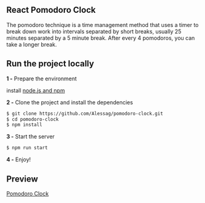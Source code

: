 ## React Pomodoro Clock

The pomodoro technique is a time management method that uses a timer to break down work into intervals separated by short breaks, usually 25 minutes separated by a 5 minute break. After every 4 pomodoros, you can take a longer break.

## Run the project locally

**1 -** Prepare the environment

install [node.js and npm](https://docs.npmjs.com/downloading-and-installing-node-js-and-npm)

**2 -** Clone the project and install the dependencies

```sh
$ git clone https://github.com/Alessag/pomodoro-clock.git
$ cd pomodoro-clock
$ npm install
```

**3 -** Start the server

```sh
$ npm run start
```

**4 -** Enjoy!

## Preview

[Pomodoro Clock](https://pomodoro-clock-35364.web.app/)
